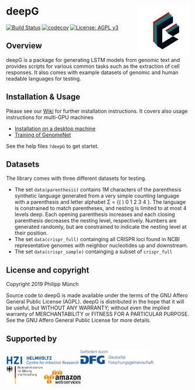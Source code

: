 # deepG <img src="man/figures/logo.png" width="131px" height="140px" align="right" style="padding-left:10px;background-color:white;" />


[![Build Status](https://travis-ci.org/hiddengenome/deepG.svg?branch=master)](https://travis-ci.org/hiddengenome/deepG)
[![codecov](https://codecov.io/gh/hiddengenome/deepG/branch/master/graph/badge.svg)](https://codecov.io/gh/hiddengenome/deepG)
[![License: AGPL v3](https://img.shields.io/badge/License-AGPL%20v3-blue.svg)](https://www.gnu.org/licenses/agpl-3.0)

## Overview

deepG is a package for generating LSTM models from genomic text and provides scripts for various common tasks such as the extraction of cell responses. It also comes with example datasets of genomic and human readable languages for testing.

## Installation & Usage

Please see our [Wiki](https://github.com/hiddengenome/deepG/wiki) for further installation instructions. It covers also usage instructions for multi-GPU machines
- [Installation on a desktop machine](https://github.com/hiddengenome/deepG/wiki/Installation-of-deepG-on-desktop)
- [Training of GenomeNet](https://github.com/hiddengenome/deepG/wiki/Howto-train-GenomeNet)

See the help files `?deepG` to get startet. 

## Datasets

The library comes with three different datasets for testing. 

- The set `data(parenthesis)` contains 1M characters of the parenthesis synthetic language generated from a very simple counting language with a parenthesis and letter alphabet Σ = {( ) 0 1 2 3 4 }. The language is constrained to match parentheses, and nesting is limited to at most 4 levels deep. Each opening parenthesis increases and each closing parenthesis decreases the nesting level, respectively. Numbers are generated randomly, but are constrained to indicate the nesting level at their position.  
- The set `data(crispr_full)` containging all CRISPR loci found in NCBI representative genomes with neighbor nucleotides up and downstream.
- The set `data(crispr_sample)` containging a subset of `crispr_full`

## License and copyright
Copyright 2019 Philipp Münch

Source code to deepG is made available under the terms of the GNU Affero General Public License (AGPL). deepG is distributed in the hope that it will be useful, but WITHOUT ANY WARRANTY; without even the implied warranty of MERCHANTABILITY or FITNESS FOR A PARTICULAR PURPOSE. See the GNU Affero General Public License for more details.

## Supported by

<p float="left">
  <img src="man/figures/hzi.jpg" width="200" />
  <img src="man/figures/dfg.jpg" width="200" />
  <img src="man/figures/bmbf.jpeg" width="100" /> 
  <img src="man/figures/aws.png" width="100" /> 
</p>
